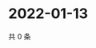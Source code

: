 # 2022-01-13

共 0 条

<!-- BEGIN WEIBO -->
<!-- 最后更新时间 Thu Jan 13 2022 13:11:15 GMT+0800 (China Standard Time) -->

<!-- END WEIBO -->
